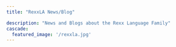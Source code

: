 ```yaml
---
title: "RexxLA News/Blog"

description: "News and Blogs about the Rexx Language Family"
cascade:
  featured_image: '/rexxla.jpg'
---
```


